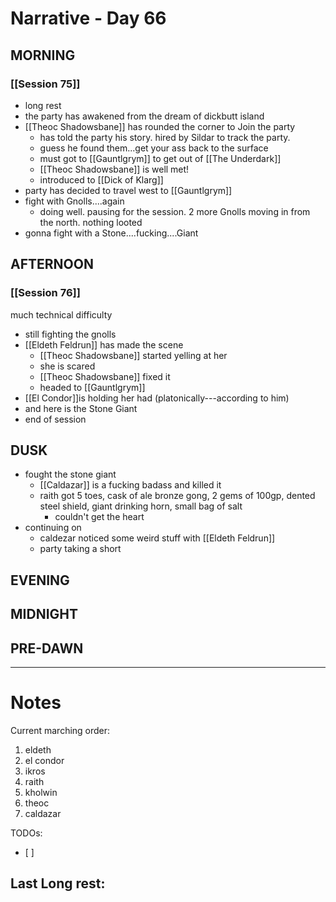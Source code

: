 # Narrative - Day 66

## MORNING
### [[Session 75]]
- long rest
- the party has awakened from the dream of dickbutt island
- [[Theoc Shadowsbane]] has rounded the corner to Join the party
    - has told the party his story. hired by Sildar to track the party. 
    - guess he found them...get your ass back to the surface
    - must got to [[Gauntlgrym]] to get out of [[The Underdark]]
    - [[Theoc Shadowsbane]] is well met!
    - introduced to [[Dick of Klarg]]
- party has decided to travel west to [[Gauntlgrym]]
- fight with Gnolls....again
    - doing well. pausing for the session. 2 more Gnolls moving in from the north. nothing looted
- gonna fight with a Stone....fucking....Giant

## AFTERNOON
### [[Session 76]]
much technical difficulty
- still fighting the gnolls
- [[Eldeth Feldrun]] has made the scene
    - [[Theoc Shadowsbane]] started yelling at her
    - she is scared
    - [[Theoc Shadowsbane]] fixed it
    - headed to [[Gauntlgrym]]
- [[El Condor]]is holding her had (platonically---according to him)
- and here is the Stone Giant
- end of session

## DUSK
- fought the stone giant
    - [[Caldazar]] is a fucking badass and killed it
    - raith got 5 toes, cask of ale bronze gong, 2 gems of 100gp, dented steel shield, giant drinking horn, small bag of salt
        - couldn't get the heart
- continuing on
    - caldezar noticed some weird stuff with [[Eldeth Feldrun]]
    - party taking a short

## EVENING

## MIDNIGHT

## PRE-DAWN

___
# Notes
Current marching order:
1. eldeth
2. el condor
3. ikros
4. raith
5. kholwin
6. theoc
7. caldazar

TODOs:
- [ ] 
  
Last Long rest:
- 